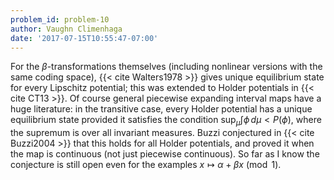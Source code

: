 ```yaml
---
problem_id: problem-10
author: Vaughn Climenhaga
date: '2017-07-15T10:55:47-07:00'
---
```

For the $\beta$-transformations themselves (including nonlinear versions with
the same coding space), {{< cite Walters1978 >}} gives unique equilibrium
state for every Lipschitz potential; this was extended to Holder potentials in
{{< cite CT13 >}}. Of course general piecewise expanding interval maps have a
huge literature: in the transitive case, every Holder potential has a unique
equilibrium state provided it satisfies the condition $\sup_\mu \int
\phi\,d\mu < P(\phi)$, where the supremum is over all invariant measures.
Buzzi conjectured in {{< cite Buzzi2004 >}} that this holds for all Holder
potentials, and proved it when the map is continuous (not just piecewise
continuous). So far as I know the conjecture is still open even for the
examples $x\mapsto \alpha + \beta x \pmod 1$.

